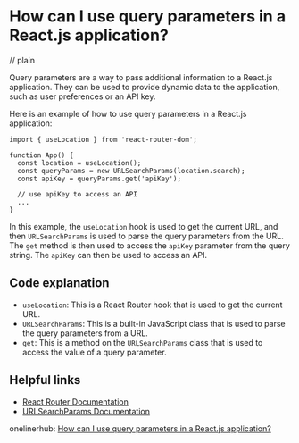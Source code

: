 # How can I use query parameters in a React.js application?
// plain

Query parameters are a way to pass additional information to a React.js application. They can be used to provide dynamic data to the application, such as user preferences or an API key.

Here is an example of how to use query parameters in a React.js application:

```
import { useLocation } from 'react-router-dom';

function App() {
  const location = useLocation();
  const queryParams = new URLSearchParams(location.search);
  const apiKey = queryParams.get('apiKey');

  // use apiKey to access an API
  ...
}
```

In this example, the `useLocation` hook is used to get the current URL, and then `URLSearchParams` is used to parse the query parameters from the URL. The `get` method is then used to access the `apiKey` parameter from the query string. The `apiKey` can then be used to access an API.

## Code explanation


- `useLocation`: This is a React Router hook that is used to get the current URL.
- `URLSearchParams`: This is a built-in JavaScript class that is used to parse the query parameters from a URL.
- `get`: This is a method on the `URLSearchParams` class that is used to access the value of a query parameter.

## Helpful links

- [React Router Documentation](https://reactrouter.com/web/api/Hooks/uselocation)
- [URLSearchParams Documentation](https://developer.mozilla.org/en-US/docs/Web/API/URLSearchParams)

onelinerhub: [How can I use query parameters in a React.js application?](https://onelinerhub.com/reactjs/how-can-i-use-query-parameters-in-a-react-js-application)